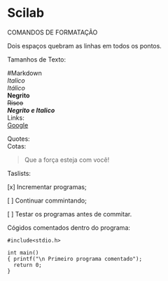 # Scilab
 COMANDOS DE FORMATAÇÃO
 
 
 
   Dois espaços quebram as linhas em todos os pontos.

 Tamanhos de Texto:
 
 #Markdown  
 *Italico*  
 _Itálico_  
 **Negrito**  
 ~~Risco~~  
 **_Negrito e Italico_**  
Links:  
 [Google](http://google.com/)

Quotes:  
Cotas:  
> Que a força esteja com você!

Taslists:  

[x] Incrementar programas;

[ ] Continuar commintando;

[ ] Testar os programas antes de commitar.

Cógidos comentados dentro do programa:
~~~Linguagem C
#include<stdio.h>

int main()
{ printf("\n Primeiro programa comentado");
  return 0;
}
~~~
